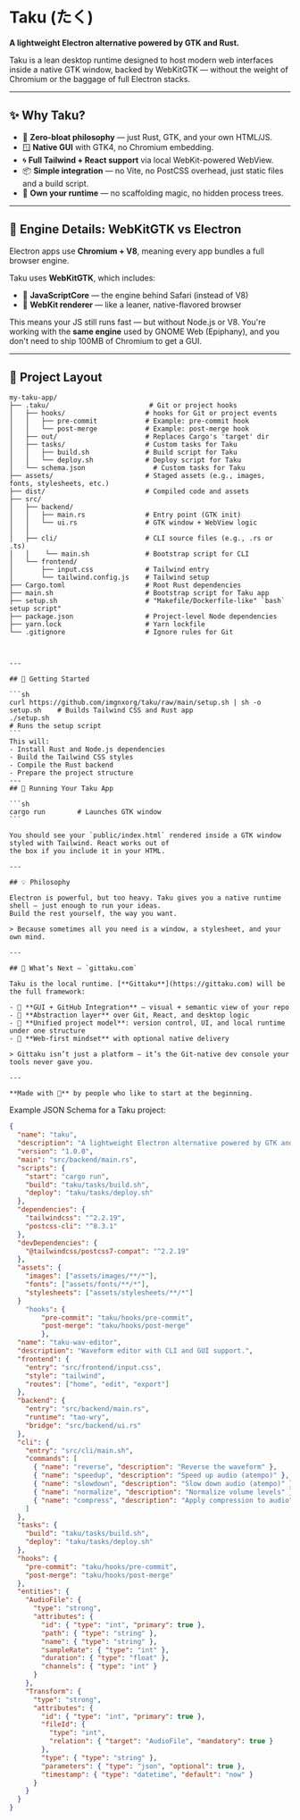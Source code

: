 # Taku (たく)

**A lightweight Electron alternative powered by GTK and Rust.**

Taku is a lean desktop runtime designed to host modern web interfaces inside a native GTK window, backed by
WebKitGTK — without the weight of Chromium or the baggage of full Electron stacks.

---

## ✨ Why Taku?

- 🧠 **Zero-bloat philosophy** — just Rust, GTK, and your own HTML/JS.
- 🪟 **Native GUI** with GTK4, no Chromium embedding.
- 🌀 **Full Tailwind + React support** via local WebKit-powered WebView.
- 📦 **Simple integration** — no Vite, no PostCSS overhead, just static files and a build script.
- 🧰 **Own your runtime** — no scaffolding magic, no hidden process trees.

---

## 🧩 Engine Details: WebKitGTK vs Electron

Electron apps use **Chromium + V8**, meaning every app bundles a full browser engine.

Taku uses **WebKitGTK**, which includes:

- 🧠 **JavaScriptCore** — the engine behind Safari (instead of V8)
- 🎨 **WebKit renderer** — like a leaner, native-flavored browser

This means your JS still runs fast — but without Node.js or V8. You're working with the **same engine** used
by GNOME Web (Epiphany), and you don't need to ship 100MB of Chromium to get a GUI.

---

## 📁 Project Layout

````shell
my-taku-app/
├── .taku/                         # Git or project hooks
│   ├── hooks/                    # hooks for Git or project events
│   │   ├── pre-commit            # Example: pre-commit hook
│   │   └── post-merge            # Example: post-merge hook
│   ├── out/                      # Replaces Cargo's 'target' dir
│   ├── tasks/                    # Custom tasks for Taku
│   │   ├── build.sh              # Build script for Taku
│   │   └── deploy.sh             # Deploy script for Taku
│   └── schema.json                 # Custom tasks for Taku
├── assets/                       # Staged assets (e.g., images, fonts, stylesheets, etc.)
├── dist/                         # Compiled code and assets
├── src/
│   ├── backend/
│   │   ├── main.rs               # Entry point (GTK init)
│   │   └── ui.rs                 # GTK window + WebView logic
│   │
│   ├── cli/                      # CLI source files (e.g., .rs or .ts)
│   │    └── main.sh              # Bootstrap script for CLI
│   └── frontend/
│       ├── input.css             # Tailwind entry
│       └── tailwind.config.js    # Tailwind setup
├── Cargo.toml                    # Root Rust dependencies
├── main.sh                       # Bootstrap script for Taku app
├── setup.sh                      # "Makefile/Dockerfile-like" `bash` setup script"
├── package.json                  # Project-level Node dependencies
├── yarn.lock                     # Yarn lockfile
└── .gitignore                    # Ignore rules for Git



---

## 🧪 Getting Started

```sh
curl https://github.com/imgnxorg/taku/raw/main/setup.sh | sh -o setup.sh    # Builds Tailwind CSS and Rust app
./setup.sh                                                              # Runs the setup script
```
This will:
- Install Rust and Node.js dependencies
- Build the Tailwind CSS styles
- Compile the Rust backend
- Prepare the project structure
---
## 🚀 Running Your Taku App

```sh
cargo run        # Launches GTK window
```

You should see your `public/index.html` rendered inside a GTK window styled with Tailwind. React works out of
the box if you include it in your HTML.

---

## 💡 Philosophy

Electron is powerful, but too heavy. Taku gives you a native runtime shell — just enough to run your ideas.
Build the rest yourself, the way you want.

> Because sometimes all you need is a window, a stylesheet, and your own mind.

---

## 🔭 What’s Next — `gittaku.com`

Taku is the local runtime. [**Gittaku**](https://gittaku.com) will be the full framework:

- 🧩 **GUI + GitHub Integration** — visual + semantic view of your repo
- 🧠 **Abstraction layer** over Git, React, and desktop logic
- 🧭 **Unified project model**: version control, UI, and local runtime under one structure
- 📡 **Web-first mindset** with optional native delivery

> Gittaku isn’t just a platform — it’s the Git-native dev console your tools never gave you.

---

**Made with 🥄** by people who like to start at the beginning.
````

Example JSON Schema for a Taku project:

```json
{
  "name": "taku",
  "description": "A lightweight Electron alternative powered by GTK and Rust.",
  "version": "1.0.0",
  "main": "src/backend/main.rs",
  "scripts": {
    "start": "cargo run",
    "build": "taku/tasks/build.sh",
    "deploy": "taku/tasks/deploy.sh"
  },
  "dependencies": {
    "tailwindcss": "^2.2.19",
    "postcss-cli": "^8.3.1"
  },
  "devDependencies": {
    "@tailwindcss/postcss7-compat": "^2.2.19"
  },
  "assets": {
    "images": ["assets/images/**/*"],
    "fonts": ["assets/fonts/**/*"],
    "stylesheets": ["assets/stylesheets/**/*"]
  }
    "hooks": {
        "pre-commit": "taku/hooks/pre-commit",
        "post-merge": "taku/hooks/post-merge"
        },
  "name": "taku-wav-editor",
  "description": "Waveform editor with CLI and GUI support.",
  "frontend": {
    "entry": "src/frontend/input.css",
    "style": "tailwind",
    "routes": ["home", "edit", "export"]
  },
  "backend": {
    "entry": "src/backend/main.rs",
    "runtime": "tao-wry",
    "bridge": "src/backend/ui.rs"
  },
  "cli": {
    "entry": "src/cli/main.sh",
    "commands": [
      { "name": "reverse", "description": "Reverse the waveform" },
      { "name": "speedup", "description": "Speed up audio (atempo)" },
      { "name": "slowdown", "description": "Slow down audio (atempo)" },
      { "name": "normalize", "description": "Normalize volume levels" },
      { "name": "compress", "description": "Apply compression to audio" }
    ]
  },
  "tasks": {
    "build": "taku/tasks/build.sh",
    "deploy": "taku/tasks/deploy.sh"
  },
  "hooks": {
    "pre-commit": "taku/hooks/pre-commit",
    "post-merge": "taku/hooks/post-merge"
  },
  "entities": {
    "AudioFile": {
      "type": "strong",
      "attributes": {
        "id": { "type": "int", "primary": true },
        "path": { "type": "string" },
        "name": { "type": "string" },
        "sampleRate": { "type": "int" },
        "duration": { "type": "float" },
        "channels": { "type": "int" }
      }
    },
    "Transform": {
      "type": "strong",
      "attributes": {
        "id": { "type": "int", "primary": true },
        "fileId": {
          "type": "int",
          "relation": { "target": "AudioFile", "mandatory": true }
        },
        "type": { "type": "string" },
        "parameters": { "type": "json", "optional": true },
        "timestamp": { "type": "datetime", "default": "now" }
      }
    }
  }
}
```
